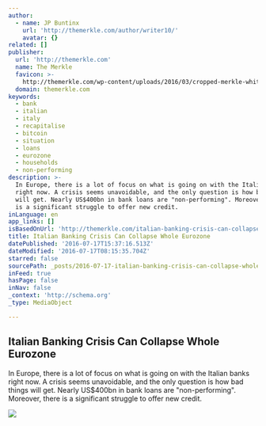 ```yaml
---
author:
  - name: JP Buntinx
    url: 'http://themerkle.com/author/writer10/'
    avatar: {}
related: []
publisher:
  url: 'http://themerkle.com'
  name: The Merkle
  favicon: >-
    http://themerkle.com/wp-content/uploads/2016/03/cropped-merkle-white-1-192x192.png
  domain: themerkle.com
keywords:
  - bank
  - italian
  - italy
  - recapitalise
  - bitcoin
  - situation
  - loans
  - eurozone
  - households
  - non-performing
description: >-
  In Europe, there is a lot of focus on what is going on with the Italian banks
  right now. A crisis seems unavoidable, and the only question is how bad things
  will get. Nearly US$400bn in bank loans are "non-performing". Moreover, there
  is a significant struggle to offer new credit.
inLanguage: en
app_links: []
isBasedOnUrl: 'http://themerkle.com/italian-banking-crisis-can-collapse-whole-eurozone/'
title: Italian Banking Crisis Can Collapse Whole Eurozone
datePublished: '2016-07-17T15:37:16.513Z'
dateModified: '2016-07-17T08:15:35.704Z'
starred: false
sourcePath: _posts/2016-07-17-italian-banking-crisis-can-collapse-whole-eurozone.md
inFeed: true
hasPage: false
inNav: false
_context: 'http://schema.org'
_type: MediaObject

---
```

<article style=""><h1>Italian Banking Crisis Can Collapse Whole Eurozone</h1><p>In Europe, there is a lot of focus on what is going on with the Italian banks right now. A crisis seems unavoidable, and the only question is how bad things will get. Nearly US$400bn in bank loans are "non-performing". Moreover, there is a significant struggle to offer new credit.</p><img src="http://themerkle.com/wp-content/uploads/2016/07/shutterstock_288559550.jpg" /></article>